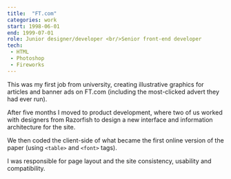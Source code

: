 ```yaml
---
title:  "FT.com"
categories: work
start: 1998-06-01
end: 1999-07-01
role: Junior designer/developer <br/>Senior front-end developer
tech: 
 - HTML
 - Photoshop
 - Fireworks
---
```


This was my first job from university, creating illustrative graphics for articles and banner ads on FT.com (including the most-clicked advert they had ever run).

After five months I moved to product development, where two of us worked with designers from Razorfish to design a new interface and information architecture for the site. 

We then coded the client-side of what became the first online version of the paper (using&nbsp;`<table>`&nbsp;and&nbsp;`<font>`&nbsp;tags).

I was responsible for page layout and the site consistency, usability and compatibility.